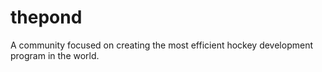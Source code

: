# thepond
A community focused on creating the most efficient hockey development program in the world.

